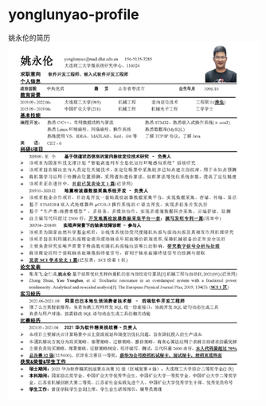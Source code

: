 # yonglunyao-profile
姚永伦的简历
![Image text](https://raw.githubusercontent.com/yonglunyao/yonglunyao-profile/main/%E5%A7%9A%E6%B0%B8%E4%BC%A6-%E5%A4%A7%E8%BF%9E%E7%90%86%E5%B7%A5%E5%A4%A7%E5%AD%A6-C%2B%2B%E8%BD%AF%E4%BB%B6%E5%BC%80%E5%8F%91%E5%B7%A5%E7%A8%8B%E5%B8%88.jpg)
